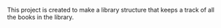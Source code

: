 This project is created to make a library structure that keeps a track of all the books in the library.